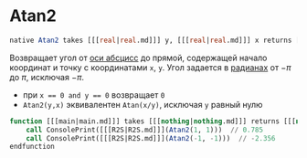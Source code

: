 # Atan2

```sql
native Atan2 takes [[[real|real.md]]] y, [[[real|real.md]]] x returns [[[real|real.md]]]
```

Возвращает угол от [оси абсцисс](https://w.wiki/93Wk) до прямой, содержащей начало координат и точку с координатами `x`,
`y`. Угол
задается в [радианах](https://w.wiki/7YCS) от $-\pi$ до $\pi$, исключая $-\pi$.

- при `x == 0 and y == 0` возвращает `0`
- `Atan2(y,x)` эквивалентен `Atan(x/y)`, исключая `y` равный нулю

```sql
function [[[main|main.md]]] takes [[[nothing|nothing.md]]] returns [[[nothing|nothing.md]]]
    call ConsolePrint([[[R2S|R2S.md]]](Atan2(1, 1)))  // 0.785
    call ConsolePrint([[[R2S|R2S.md]]](Atan2(-1, -1)))  // -2.356
endfunction
```
